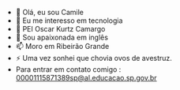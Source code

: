 - 👋 Olá, eu sou Camile
- 👀 Eu me interesso em tecnologia
- 🌱 PEI Oscar Kurtz Camargo
- 💞️ Sou apaixonada em inglês
- 📫 Moro em Ribeirão Grande 
- ⚡ Uma vez sonhei que chovia ovos de avestruz.
- Para entrar em contato comigo : 00001115871389sp@al.educacao.sp.gov.br

<!---
Kami-90/Kami-90 is a ✨ special ✨ repository because its `README.md` (this file) appears on your GitHub profile.
You can click the Preview link to take a look at your changes.
--->
